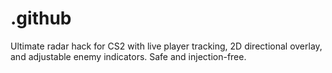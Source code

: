 # .github
Ultimate radar hack for CS2 with live player tracking, 2D directional overlay, and adjustable enemy indicators. Safe and injection-free.
